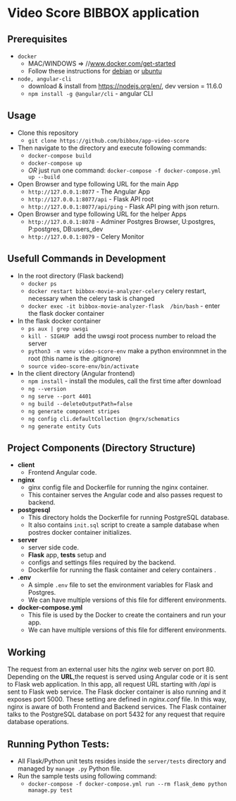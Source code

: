 # Video Score BIBBOX application

## Prerequisites
* `docker` 
    * MAC/WINDOWS => //www.docker.com/get-started
    * Follow these instructions for [debian](https://docs.docker.com/install/linux/docker-ce/debian/) or [ubuntu](https://docs.docker.com/install/linux/docker-ce/ubuntu/) 
* `node, angular-cli`
    * download & install from https://nodejs.org/en/, dev version = 11.6.0 
    * `npm install -g @angular/cli` - angular CLI

## Usage
* Clone this repository
  * `git clone https://github.com/bibbox/app-video-score`
* Then navigate to the directory and execute following commands:
  * `docker-compose build`
  * `docker-compose up`
  * *OR* just run one command: `docker-compose -f docker-compose.yml up --build`
* Open Browser and type following URL for the main App
  * `http://127.0.0.1:8077` - The Angular App  
  * `http://127.0.0.1:8077/api` - Flask API root
  * `http://127.0.0.1:8077/api/ping` - Flask API ping with json return.
* Open Browser and type following URL for the helper Apps
  * `http://127.0.0.1:8078` - Adminer Postgres Browser,  U:postgres, P:postgres, DB:users_dev 
  * `http://127.0.0.1:8079` - Celery Monitor

## Usefull Commands in Development
* In the root directory (Flask backend)
  * `docker ps`
  * `docker restart bibbox-movie-analyzer-celery` celery restart, necessary when the celery task is changed
  * `docker exec -it bibbox-movie-analyzer-flask  /bin/bash` -  enter the flask docker container
* In the flask docker container
    * `ps aux | grep uwsgi`
    * `kill - SIGHUP `  add the uwsgi root process number to reload the server 
    * `python3 -m venv video-score-env` make a python environmnet in the root (this name is the .gitignore)
    * `source video-score-env/bin/activate`
* In the client directory (Angular frontend)
  * `npm install` - install the modules, call the first time after download
  * `ng --version`
  * `ng serve --port 4401`
  * `ng build --deleteOutputPath=false`
  * `ng generate component stripes`
  * `ng config cli.defaultCollection @ngrx/schematics`
  * `ng generate entity Cuts`
  
## Project Components (Directory Structure)

* **client** 
    * Frontend Angular code.
* **nginx** 
    * ginx config file and Dockerfile for running the nginx container. 
    * This container serves the Angular code and also passes request to backend.
* **postgresql**
    * This directory holds the Dockerfile for running PostgreSQL database. 
    * It also contains `init.sql` script to create a sample database when postres docker container initializes.
* **server**
    * server side code. 
    * **Flask** app, **tests** setup and 
    * configs and settings files required by the backend.  
    * Dockerfile for running the flask container and celery containers .
* **.env**
    * A simple `.env` file to set the environment variables for Flask and Postgres. 
    * We can have multiple versions of this file for different environments.
*  **docker-compose.yml**
    * This file is used by the Docker to create the containers and run your app. 
    * We can have multiple versions of this file for different environments.

## Working
The request from an external user hits the *nginx* web server on port 80. Depending on the 
__URL__,the request is served using Angular code or it is sent to Flask web application. In this 
app, all request URL starting with */api* is sent to Flask web service. The Flask docker 
container is also running and it exposes port 5000. These setting are defined in *nginx.conf* 
file. In this way, nginx is aware of both Frontend and Backend services. The Flask container 
talks to the PostgreSQL database on port 5432 for any request that require database operations. 


## Running Python Tests:
* All Flask/Python unit tests resides inside the `server/tests` directory and managed by `manage
.py` Python file.
* Run the sample tests using following command:
    * `docker-compose -f docker-compose.yml run --rm flask_demo python manage.py test`

